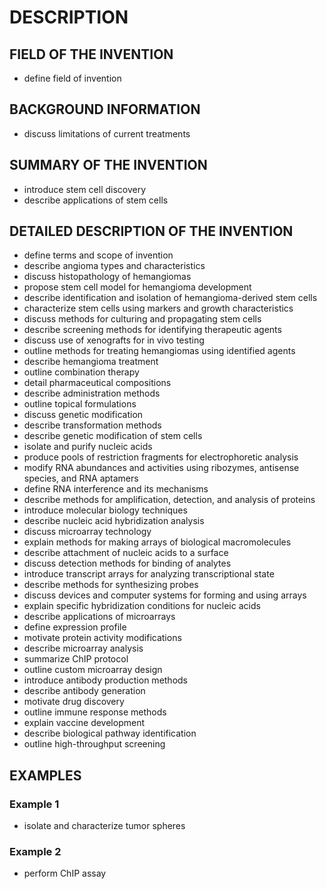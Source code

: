 # DESCRIPTION

## FIELD OF THE INVENTION

- define field of invention

## BACKGROUND INFORMATION

- discuss limitations of current treatments

## SUMMARY OF THE INVENTION

- introduce stem cell discovery
- describe applications of stem cells

## DETAILED DESCRIPTION OF THE INVENTION

- define terms and scope of invention
- describe angioma types and characteristics
- discuss histopathology of hemangiomas
- propose stem cell model for hemangioma development
- describe identification and isolation of hemangioma-derived stem cells
- characterize stem cells using markers and growth characteristics
- discuss methods for culturing and propagating stem cells
- describe screening methods for identifying therapeutic agents
- discuss use of xenografts for in vivo testing
- outline methods for treating hemangiomas using identified agents
- describe hemangioma treatment
- outline combination therapy
- detail pharmaceutical compositions
- describe administration methods
- outline topical formulations
- discuss genetic modification
- describe transformation methods
- describe genetic modification of stem cells
- isolate and purify nucleic acids
- produce pools of restriction fragments for electrophoretic analysis
- modify RNA abundances and activities using ribozymes, antisense species, and RNA aptamers
- define RNA interference and its mechanisms
- describe methods for amplification, detection, and analysis of proteins
- introduce molecular biology techniques
- describe nucleic acid hybridization analysis
- discuss microarray technology
- explain methods for making arrays of biological macromolecules
- describe attachment of nucleic acids to a surface
- discuss detection methods for binding of analytes
- introduce transcript arrays for analyzing transcriptional state
- describe methods for synthesizing probes
- discuss devices and computer systems for forming and using arrays
- explain specific hybridization conditions for nucleic acids
- describe applications of microarrays
- define expression profile
- motivate protein activity modifications
- describe microarray analysis
- summarize ChIP protocol
- outline custom microarray design
- introduce antibody production methods
- describe antibody generation
- motivate drug discovery
- outline immune response methods
- explain vaccine development
- describe biological pathway identification
- outline high-throughput screening

## EXAMPLES

### Example 1

- isolate and characterize tumor spheres

### Example 2

- perform ChIP assay

